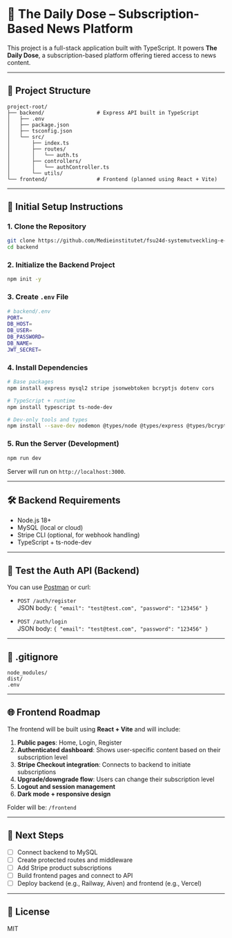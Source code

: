 # 📰 The Daily Dose – Subscription-Based News Platform

This project is a full-stack application built with TypeScript. It powers **The Daily Dose**, a subscription-based platform offering tiered access to news content.

---

## 📁 Project Structure

```
project-root/
├── backend/                 # Express API built in TypeScript
│   ├── .env
│   ├── package.json
│   ├── tsconfig.json
│   └── src/
│       ├── index.ts
│       ├── routes/
│       │   └── auth.ts
│       ├── controllers/
│       │   └── authController.ts
│       └── utils/
└── frontend/                # Frontend (planned using React + Vite)
```

---

## 🚀 Initial Setup Instructions

### 1. Clone the Repository

```bash
git clone https://github.com/Medieinstitutet/fsu24d-systemutveckling-e-handel-f-r-prenumerationer-squad-twelve
cd backend
```

### 2. Initialize the Backend Project

```bash
npm init -y
```

### 3. Create `.env` File

```bash
# backend/.env
PORT=
DB_HOST=
DB_USER=
DB_PASSWORD=
DB_NAME=
JWT_SECRET=
```

### 4. Install Dependencies

```bash
# Base packages
npm install express mysql2 stripe jsonwebtoken bcryptjs dotenv cors

# TypeScript + runtime
npm install typescript ts-node-dev

# Dev-only tools and types
npm install --save-dev nodemon @types/node @types/express @types/bcryptjs @types/cors
```

### 5. Run the Server (Development)

```bash
npm run dev
```

Server will run on `http://localhost:3000`.

---

## 🛠 Backend Requirements

- Node.js 18+
- MySQL (local or cloud)
- Stripe CLI (optional, for webhook handling)
- TypeScript + ts-node-dev

---

## 🧪 Test the Auth API (Backend)

You can use [Postman](https://www.postman.com/) or curl:

- `POST /auth/register`  
  JSON body: `{ "email": "test@test.com", "password": "123456" }`

- `POST /auth/login`  
  JSON body: `{ "email": "test@test.com", "password": "123456" }`

---

## 📄 .gitignore

```gitignore
node_modules/
dist/
.env
```

---

## 🌐 Frontend Roadmap

The frontend will be built using **React + Vite** and will include:

1. **Public pages**: Home, Login, Register
2. **Authenticated dashboard**: Shows user-specific content based on their subscription level
3. **Stripe Checkout integration**: Connects to backend to initiate subscriptions
4. **Upgrade/downgrade flow**: Users can change their subscription level
5. **Logout and session management**
6. **Dark mode + responsive design**

Folder will be: `/frontend`

---

## 📌 Next Steps

- [ ] Connect backend to MySQL
- [ ] Create protected routes and middleware
- [ ] Add Stripe product subscriptions
- [ ] Build frontend pages and connect to API
- [ ] Deploy backend (e.g., Railway, Aiven) and frontend (e.g., Vercel)

---

## 📜 License

MIT
